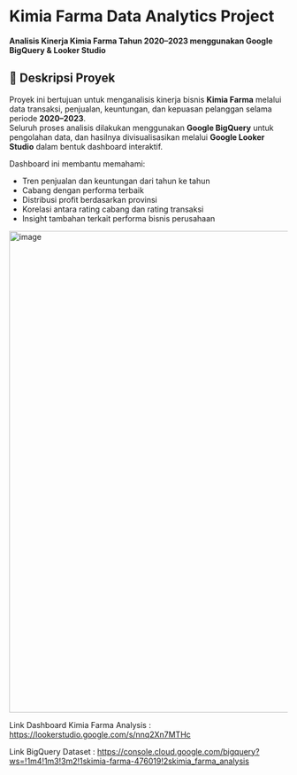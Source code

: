 # Kimia Farma Data Analytics Project
**Analisis Kinerja Kimia Farma Tahun 2020–2023 menggunakan Google BigQuery & Looker Studio**

## 🧭 Deskripsi Proyek
Proyek ini bertujuan untuk menganalisis kinerja bisnis **Kimia Farma** melalui data transaksi, penjualan, keuntungan, dan kepuasan pelanggan selama periode **2020–2023**.  
Seluruh proses analisis dilakukan menggunakan **Google BigQuery** untuk pengolahan data, dan hasilnya divisualisasikan melalui **Google Looker Studio** dalam bentuk dashboard interaktif.

Dashboard ini membantu memahami:
- Tren penjualan dan keuntungan dari tahun ke tahun  
- Cabang dengan performa terbaik  
- Distribusi profit berdasarkan provinsi  
- Korelasi antara rating cabang dan rating transaksi  
- Insight tambahan terkait performa bisnis perusahaan  

<img width="1159" height="870" alt="image" src="https://github.com/user-attachments/assets/2a73bf5c-9674-4ad5-ab2d-bde010b62cad" />

Link Dashboard Kimia Farma Analysis : https://lookerstudio.google.com/s/nnq2Xn7MTHc

Link BigQuery Dataset : https://console.cloud.google.com/bigquery?ws=!1m4!1m3!3m2!1skimia-farma-476019!2skimia_farma_analysis
